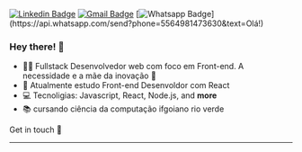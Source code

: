 <!-- ![](https://raw.githubusercontent.com/TiagoDiass/tiagodiass.github.io/master/assets/img/second.gif) -->

[![Linkedin Badge](https://img.shields.io/badge/-LinkedIn-blue?style=flat-square&logo=Linkedin&logoColor=white&link=https://www.linkedin.com/in/rael-martins-dev)](https://www.linkedin.com/in/rael-martins-dev/)
[![Gmail Badge](https://img.shields.io/badge/-raelpgm2@gmail.com-c14438?style=flat-square&logo=Gmail&logoColor=white&link=mailto:raelpgm2@gmail.com)](mailto:raelpgm2@gmail.com)
[![Whatsapp Badge](https://img.shields.io/badge/-Whatsapp-4CA143?style=flat-square&labelColor=4CA143&logo=whatsapp&logoColor=white&link=https://api.whatsapp.com/send?phone=5564981473630&text=Olá!)](https://api.whatsapp.com/send?phone=5564981473630&text=Olá!)
<!-- [![CV Badge](https://img.shields.io/badge/-Curriculum-2E4053?style=flat-square&labelColor=2E4053&&logo=read-the-docs&logoColor=white&link=https://tiagodiass.github.io)](https://tiagodiass.github.io) -->

### Hey there! 👋

- :man_technologist: Fullstack Desenvolvedor web com foco em Front-end. A necessidade e a mãe da inovação :dizzy:
- :briefcase: Atualmente estudo Front-end Desenvoldor com React
- 💻 Tecnoligias: Javascript, React, Node.js, and **more**
- :books: cursando ciência da computação ifgoiano rio verde

Get in touch :wave:

---
